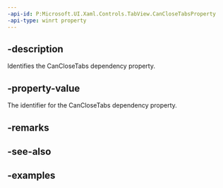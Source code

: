 ```yaml
---
-api-id: P:Microsoft.UI.Xaml.Controls.TabView.CanCloseTabsProperty
-api-type: winrt property
---
```


## -description

Identifies the CanCloseTabs dependency property.

## -property-value

The identifier for the CanCloseTabs dependency property.

## -remarks

## -see-also

## -examples

